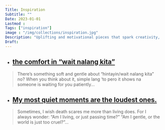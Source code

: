 ```yaml
---
Title: Inspiration
Subtitle: ""
Date: 2023-01-01
Lastmod : 
Tags: ["inspiration"]
image : "/img/collections/inspiration.jpg"
Description: "Uplifting and motivational pieces that spark creativity, encourage perseverance, and remind us of the power of hope and action."
Draft: 
---
```


- ## [the comfort in “wait nalang kita”](http://localhost:1313/post/wait/)

> There’s something soft and gentle about “hintayin/wait nalang kita” no? When you think about it, simple lang ‘to pero it shows na someone is waiting for you patiently...

- ## [My most quiet moments are the loudest ones.](http://localhost:1313/post/quietmoments/)

> Sometimes, I wish death scares me more than living does. For I always wonder:
“Am I living, or just passing time?”
“Am I gentle, or the world is just too cruel?”...

